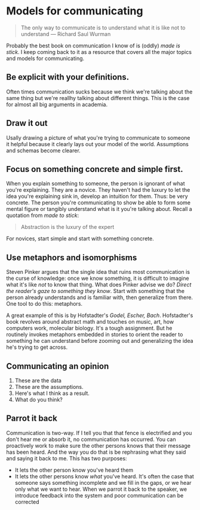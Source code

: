 # Models for communicating

> The only way to communicate is to understand what it is like not to understand — Richard Saul Wurman

Probably the best book on communication I know of is (oddly) _made is stick_. I keep coming back to it as a resource that covers all the major topics and models for communicating.

## Be explicit with your definitions.

Often times communication sucks because we think we're talking about the same thing but we're reallhy talking about different things. This is the case for almost all big arguments in academia.

## Draw it out

Usally drawing a picture of what you're trying to communicate to someone it helpful because it clearly lays out your model of the world. Assumptions and schemas become clearer. 


## Focus on something concrete and simple first.

When you explain something to someone, the person is ignorant of what you're explaining. They are a novice. They haven't had the luxury to let the idea you're explaining sink in, develop an intuition for them. Thus: be very concrete. The person you're communicating to show be able to form some mental figure or tangibly understand what is it you're talking about. Recall a quotation from _made to stick_:

> Abstraction is the luxury of the expert

For novices, start simple and start with something concrete.

## Use metaphors and isomorphisms

Steven Pinker argues that the single idea that ruins most communication is the curse of knowledge: once we know something, it is difficult to imagine what it's like _not_ to know that thing. What does Pinker advise we do? _Direct the reader's gaze to something they know_. Start with something that the person already understands and is familiar with, then generalize from there. One tool to do this: metaphors.

A great example of this is by Hofstadter's _Godel, Escher, Bach_. Hofstadter's book revolves around abstract math and touches on music, art, how computers work, molecular biology. It's a tough assignment. But he routinely invokes metaphors embedded in stories to orient the reader to something he can understand before zooming out and generalizing the idea he's trying to get across.

## Communicating an opinion

1. These are the data
2. These are the assumptions.
3. Here's what I think as a result.
4. What do you think?

## Parrot it back

Communication is two-way. If I tell you that that fence is electrified and you don't hear me or absorb it, no communication has occurred. You can proactively work to make sure the other persons knows that their message has been heard. And the way you do that is be rephrasing what they said and saying it back to me. This has two purposes:

- It lets the other person know you've heard them
- It lets the other persons know _what_ you've heard. It's often the case that someone says something incomplete and we fill in the gaps, or we hear only what we want to hear. When we parrot it back to the speaker, we introduce feedback into the system and poor communication can be corrected